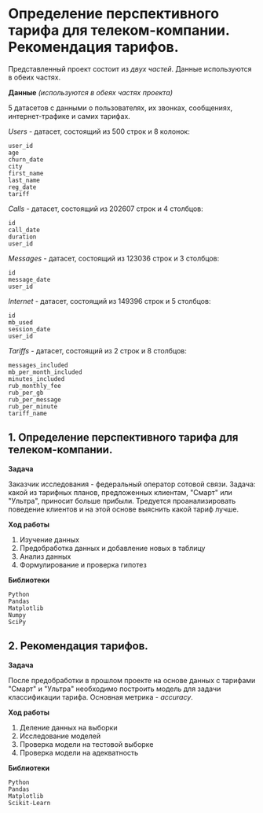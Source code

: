 # Определение перспективного тарифа для телеком-компании. Рекомендация тарифов.

Представленный проект состоит из *двух частей*. Данные используются в обеих частях.

**Данные** *(используются в обеях частях проекта)*

5 датасетов с данными о пользователях, их звонках, сообщениях, интернет-трафике и самих тарифах.

*Users* - датасет, состоящий из 500 строк и 8 колонок:

    user_id
    age
    churn_date
    city
    first_name
    last_name
    reg_date
    tariff


*Calls* - датасет, состоящий из 202607 строк и 4 столбцов:

    id
    call_date
    duration
    user_id

*Messages* - датасет, состоящий из 123036 строк и 3 столбцов:

    id
    message_date
    user_id

*Internet* - датасет, состоящий из 149396 строк и 5 столбцов:

    id
    mb_used
    session_date
    user_id

*Tariffs* - датасет, состоящий из 2 строк и 8 столбцов:

    messages_included
    mb_per_month_included
    minutes_included
    rub_monthly_fee
    rub_per_gb
    rub_per_message
    rub_per_minute
    tariff_name

## 1. Определение перспективного тарифа для телеком-компании.

**Задача** 

Заказчик исследования - федеральный оператор сотовой связи. Задача: какой из тарифных планов, предложенных клиентам, "Смарт" или "Ультра", приносит больше прибыли. Тредуется проанализировать поведение клиентов и на этой основе выяснить какой тариф лучше.

**Ход работы**

1. Изучение данных
2. Предобработка данных и добавление новых в таблицу
3. Анализ данных
4. Формулирование и проверка гипотез

**Библиотеки**

    Python 
    Pandas 
    Matplotlib 
    Numpy 
    SciPy

## 2. Рекомендация тарифов. 

**Задача**

После предобработки в прошлом проекте на основе данных с тарифами "Смарт" и "Ультра" необходимо построить модель для задачи классификации тарифа. Основная метрика - *accuracy*.

**Ход работы**

1. Деление данных на выборки 
2. Исследование моделей
3. Проверка модели на тестовой выборке
4. Проверка модели на адекватность

**Библиотеки**

    Python 
    Pandas
    Matplotlib 
    Scikit-Learn
